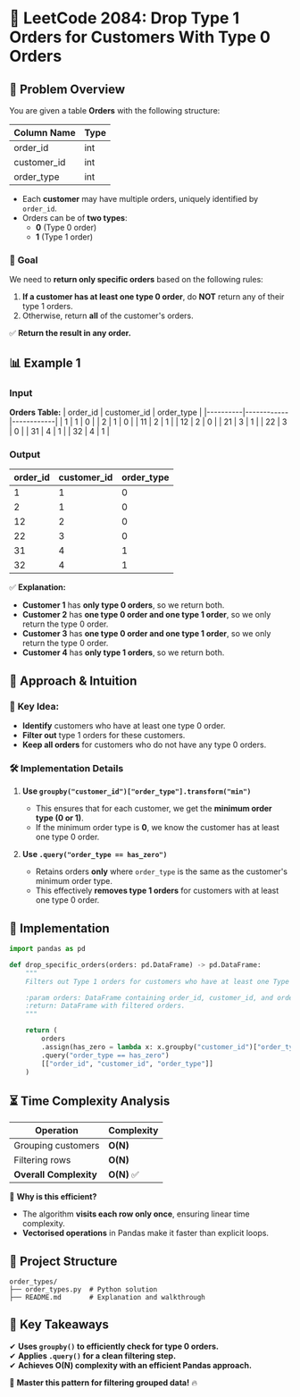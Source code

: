 # 🔢 **LeetCode 2084: Drop Type 1 Orders for Customers With Type 0 Orders**  

## 📌 **Problem Overview**  

You are given a table **Orders** with the following structure:

| Column Name  | Type  |
|-------------|------|
| order_id    | int  |
| customer_id | int  |
| order_type  | int  |

- Each **customer** may have multiple orders, uniquely identified by `order_id`.  
- Orders can be of **two types**:  
  - **0** (Type 0 order)  
  - **1** (Type 1 order)  

### 🔹 **Goal**  
We need to **return only specific orders** based on the following rules:

1. **If a customer has at least one type 0 order**, do **NOT** return any of their type 1 orders.
2. Otherwise, return **all** of the customer's orders.

✅ **Return the result in any order.**  

## 📊 **Example 1**  

### **Input**  

**Orders Table:**
| order_id | customer_id | order_type |
|----------|------------|------------|
| 1        | 1          | 0          |
| 2        | 1          | 0          |
| 11       | 2          | 1          |
| 12       | 2          | 0          |
| 21       | 3          | 1          |
| 22       | 3          | 0          |
| 31       | 4          | 1          |
| 32       | 4          | 1          |

### **Output**  

| order_id | customer_id | order_type |
|----------|------------|------------|
| 1        | 1          | 0          |
| 2        | 1          | 0          |
| 12       | 2          | 0          |
| 22       | 3          | 0          |
| 31       | 4          | 1          |
| 32       | 4          | 1          |

✅ **Explanation:**  
- **Customer 1** has **only type 0 orders**, so we return both.  
- **Customer 2** has **one type 0 order and one type 1 order**, so we only return the type 0 order.  
- **Customer 3** has **one type 0 order and one type 1 order**, so we only return the type 0 order.  
- **Customer 4** has **only type 1 orders**, so we return both.  

## 🚀 **Approach & Intuition**  

### 🔹 **Key Idea:**  
- **Identify** customers who have at least one type 0 order.
- **Filter out** type 1 orders for these customers.
- **Keep all orders** for customers who do not have any type 0 orders.

### 🛠 **Implementation Details**
1. **Use `groupby("customer_id")["order_type"].transform("min")`**  
   - This ensures that for each customer, we get the **minimum order type (0 or 1)**.
   - If the minimum order type is **0**, we know the customer has at least one type 0 order.
  
2. **Use `.query("order_type == has_zero")`**  
   - Retains orders **only** where `order_type` is the same as the customer's minimum order type.
   - This effectively **removes type 1 orders** for customers with at least one type 0 order.

## 📝 **Implementation**  

```python
import pandas as pd

def drop_specific_orders(orders: pd.DataFrame) -> pd.DataFrame:
    """
    Filters out Type 1 orders for customers who have at least one Type 0 order.

    :param orders: DataFrame containing order_id, customer_id, and order_type.
    :return: DataFrame with filtered orders.
    """

    return (
        orders
        .assign(has_zero = lambda x: x.groupby("customer_id")["order_type"].transform("min"))
        .query("order_type == has_zero")
        [["order_id", "customer_id", "order_type"]]
    )

```

## ⏳ **Time Complexity Analysis**  

| Operation | Complexity |
|-----------|------------|
| Grouping customers | **O(N)** |
| Filtering rows | **O(N)** |
| **Overall Complexity** | **O(N)** ✅ |

🔹 **Why is this efficient?**  
- The algorithm **visits each row only once**, ensuring linear time complexity.
- **Vectorised operations** in Pandas make it faster than explicit loops.

## 📂 **Project Structure**  

```
order_types/
├── order_types.py  # Python solution
├── README.md       # Explanation and walkthrough
```

## 🎯 **Key Takeaways**  
✔ **Uses `groupby()` to efficiently check for type 0 orders.**  
✔ **Applies `.query()` for a clean filtering step.**  
✔ **Achieves O(N) complexity with an efficient Pandas approach.**  

🚀 **Master this pattern for filtering grouped data!** 🔥  